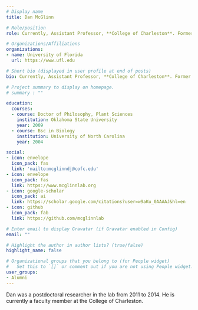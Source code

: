 ```yaml
---
# Display name
title: Dan McGlinn

# Role/position
role: Currently, Assistant Professor, **College of Charleston**. Former Weecology Postdoc

# Organizations/Affiliations
organizations:
- name: University of Florida
  url: https://www.ufl.edu

# Short bio (displayed in user profile at end of posts)
bio: Currently, Assistant Professor, **College of Charleston**. Former Weecology Postdoc

# Project summary to display on homepage.
# summary : ""

education:
  courses:
  - course: Doctor of Philosophy, Plant Sciences 
    institution: Oklahoma State University
    year: 2009
  - course: Bsc in Biology
    institution: University of North Carolina
    year: 2004

social:
- icon: envelope
  icon_pack: fas
  link: 'mailto:mcglinndj@cofc.edu'
- icon: envelope
  icon_pack: fas
  link: https://www.mcglinnlab.org
- icon: google-scholar
  icon_pack: ai
  link: https://scholar.google.com/citations?user=w9aKu_0AAAAJ&hl=en
- icon: github
  icon_pack: fab
  link: https://github.com/mcglinnlab

# Enter email to display Gravatar (if Gravatar enabled in Config)
email: ""

# Highlight the author in author lists? (true/false)
highlight_name: false

# Organizational groups that you belong to (for People widget)
#   Set this to `[]` or comment out if you are not using People widget.
user_groups:
- Alumni
---
```


Dan was a postdoctoral researcher in the lab from 2011 to 2014. He is currently a faculty member at the College of Charleston.
